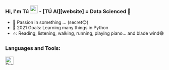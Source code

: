 ### Hi, I'm Tú <img src="https://media.giphy.com/media/hvRJCLFzcasrR4ia7z/giphy.gif" width="25px"> -  [TÚ AI][website] = Data Scienced  🌻  


- 🔭 Passion in something ... (secret😊)
- 💪 2021 Goals: Learning many things in Python
- ⭐: Reading, listening, walking, running, playing piano... and blade wind😅


### Languages and Tools:
<img align="left" alt="Python" width="26px" src="https://upload.wikimedia.org/wikipedia/commons/thumb/0/0a/Python.svg/1200px-Python.svg.png" /> 


